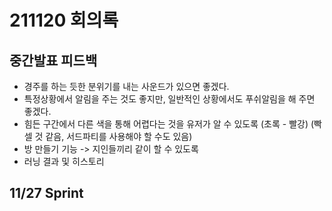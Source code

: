 # 211120 회의록

## 중간발표 피드백
  - 경주를 하는 듯한 분위기를 내는 사운드가 있으면 좋겠다.
  - 특정상황에서 알림을 주는 것도 좋지만, 일반적인 상황에서도 푸쉬알림을 해 주면 좋겠다.
  - 힘든 구간에서 다른 색을 통해 어렵다는 것을 유저가 알 수 있도록 (초록 - 빨강) (빡셀 것 같음, 서드파티를 사용해야 할 수도 있음)
  - 방 만들기 기능 -> 지인들끼리 같이 할 수 있도록
  - 러닝 결과 및 히스토리

## 11/27 Sprint
